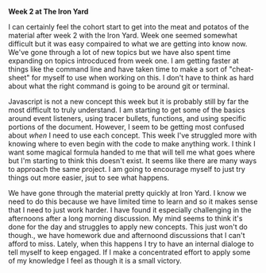 **Week 2 at The Iron Yard**

I can certainly feel the cohort start to get into the meat and potatos of the material after week 2 with the Iron Yard. Week one seemed somewhat difficult but it was easy compaired to what we are getting into know now. We've gone through a lot of new topics but we have also spent time expanding on topics introcduced from week one. I am getting faster at things like the command line and have taken time to make a sort of "cheat-sheet" for myself to use when working on this. I don't have to think as hard about what the right command is going to be around git or terminal. 

Javascript is not a new concept this week but it is probably still by far the most difficult to truly understand. I am starting to get some of the basics around event listeners, using tracer bullets, functions, and using specific portions of the document. However, I seem to be getting most confused about _when_ I need to use each concept. This week I've struggled more with knowing where to even begin with the code to make anything work. I think I want some magical formula handed to me that will tell me what goes where but I'm starting to think this doesn't exist. It seems like there are many ways to approach the same project. I am going to encourage myself to just try things out more easier, jsut to see what happens. 

We have gone through the material pretty quickly at Iron Yard. I know we need to do this because we have limited time to learn and so it makes sense that I need to just work harder. I have found it especially challenging in the afternoons after a long morning discussion. My mind seems to think it's done for the day and struggles to apply new concepts. This just won't do though., we have homework due and afternoond discussions that I can't afford to miss. Lately, when this happens I try to have an internal dialoge to tell myself to keep engaged. If I make a concentrated effort to apply some of my knowledge I feel as though it is a small victory. 
